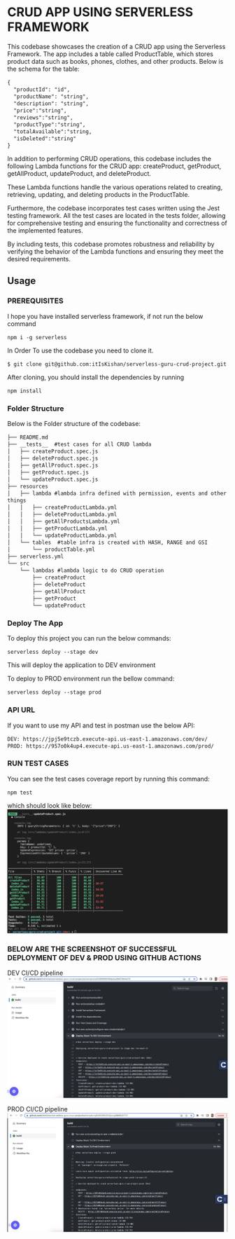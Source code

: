 
# CRUD APP USING SERVERLESS FRAMEWORK
This codebase showcases the creation of a CRUD app using the Serverless Framework. The app includes a table called ProductTable, which stores product data such as books, phones, clothes, and other products. Below is the schema for the table:
```
{
  "productId": "id",
  "productName": "string",
  "description": "string",
  "price":"string",
  "reviews":"string",
  "productType":"string",
  "totalAvailable":"string,
  "isDeleted":"string"
}
```
In addition to performing CRUD operations, this codebase includes the following Lambda functions for the CRUD app: createProduct, getProduct, getAllProduct, updateProduct, and deleteProduct.

These Lambda functions handle the various operations related to creating, retrieving, updating, and deleting products in the ProductTable.

Furthermore, the codebase incorporates test cases written using the Jest testing framework. All the test cases are located in the tests folder, allowing for comprehensive testing and ensuring the functionality and correctness of the implemented features.

By including tests, this codebase promotes robustness and reliability by verifying the behavior of the Lambda functions and ensuring they meet the desired requirements.

## Usage

### PREREQUISITES
I hope you have installed serverless framework, if not run the below command
```
npm i -g serverless
```

In Order To use the codebase you need to clone it.

```
$ git clone git@github.com:itIsKishan/serverless-guru-crud-project.git
```

After cloning, you should install the dependencies by running

```
npm install
```

### Folder Structure
Below is the Folder structure of the codebase:
```
├── README.md
├── __tests__  #test cases for all CRUD lambda
│   ├── createProduct.spec.js
│   ├── deleteProduct.spec.js
│   ├── getAllProduct.spec.js
│   ├── getProduct.spec.js
│   └── updateProduct.spec.js
├── resources
│   ├── lambda #lambda infra defined with permission, events and other things
│   │   ├── createProductLambda.yml
│   │   ├── deleteProductLambda.yml
│   │   ├── getAllProductsLambda.yml
│   │   ├── getProductLambda.yml
│   │   └── updateProductLambda.yml
│   └── tables  #table infra is created with HASH, RANGE and GSI
│       └── productTable.yml
├── serverless.yml
└── src
    └── lambdas #lambda logic to do CRUD operation
        ├── createProduct
        ├── deleteProduct
        ├── getAllProduct
        ├── getProduct
        └── updateProduct
```

### Deploy The App
To deploy this project you can run the below commands:

```
serverless deploy --stage dev
```
This will deploy the application to DEV environment

To deploy to PROD environment run the bellow command:

```
serverless deploy --stage prod
```

### API URL
If you want to use my API and test in postman use the below API:

```
DEV: https://jpj5e9tczb.execute-api.us-east-1.amazonaws.com/dev/
PROD: https://957o0k4up4.execute-api.us-east-1.amazonaws.com/prod/
```

### RUN TEST CASES

You can see the test cases coverage report by running this command:

```
npm test
```

which should look like below:
![Test Case](screenshots/TestCase.png)

### BELOW ARE THE SCREENSHOT OF SUCCESSFUL DEPLOYMENT OF DEV & PROD USING GITHUB ACTIONS

DEV CI/CD pipeline
![DEV CICD](screenshots/DEVCICD.png)

PROD CI/CD pipeline
![PROD CI/CD](screenshots/PRODCICD.png)